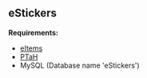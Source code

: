 ## **eStickers**

**Requirements:**

 - [eItems](https://github.com/ESK0/eItems)
 - [PTaH](https://github.com/komashchenko/PTaH)
 - MySQL (Database name 'eStickers')